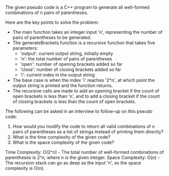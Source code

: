 The given pseudo code is a C++ program to generate all well-formed combinations of n pairs of parentheses. 

Here are the key points to solve the problem:
- The main function takes an integer input 'n', representing the number of pairs of parentheses to be generated.
- The generateBrackets function is a recursive function that takes five parameters:
  - 'output': current output string, initially empty
  - 'n': the total number of pairs of parentheses
  - 'open': number of opening brackets added so far
  - 'close': number of closing brackets added so far
  - 'i': current index in the output string
- The base case is when the index 'i' reaches '2*n', at which point the output string is printed and the function returns.
- The recursive calls are made to add an opening bracket if the count of open brackets is less than 'n', and to add a closing bracket if the count of closing brackets is less than the count of open brackets.

The following can be asked in an interview to follow-up on this pseudo code:
1. How would you modify the code to return all valid combinations of n pairs of parentheses as a list of strings instead of printing them directly?
2. What is the time complexity of the given code?
3. What is the space complexity of the given code?

Time Complexity: O(2^n) - The total number of well-formed combinations of parentheses is 2^n, where n is the given integer.
Space Complexity: O(n) - The recursion stack can go as deep as the input 'n', so the space complexity is O(n).